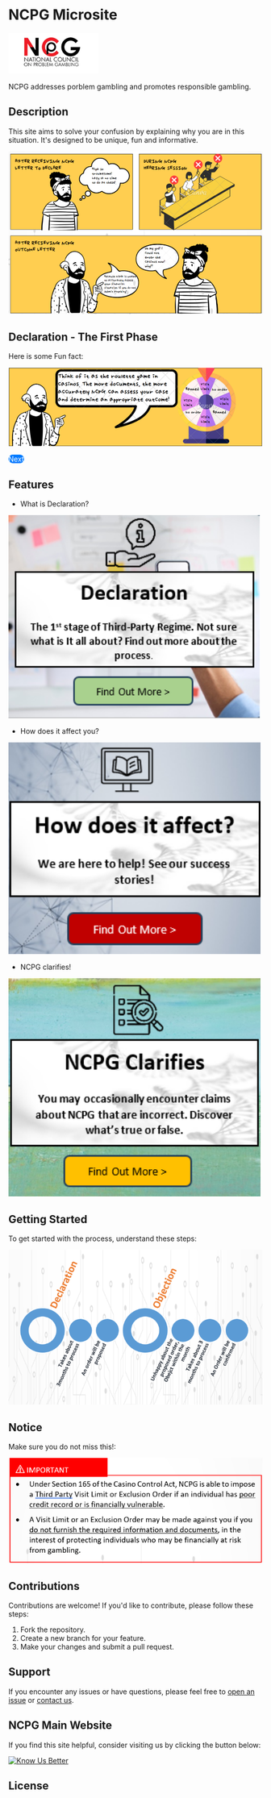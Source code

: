 
# NCPG Microsite

![Alt NCPG Logo](NCPG.png)

NCPG addresses porblem gambling and promotes responsible gambling.

## Description

This site aims to solve your confusion by explaining why you are in this situation. It's designed to be unique, fun and informative.

![Alt comic](comicstrip.png)

## Declaration - The First Phase

Here is some Fun fact:

![Alt comic](comicstrip2.png)

<a href="https://www.ncpg.org.sg" style="display: padding: 20px 30px; background-color: #007bff; color: white; text-decoration: none; border: none; border-radius: 10px;">Next</a>

## Features

- What is Declaration?
  
<img src="sec1.png" alt="Image" width="500" />

- How does it affect you?

<img src="sec3.png" alt="Image" width="500" />

- NCPG clarifies!

<img src="sec2.png" alt="Image" width="500" />

## Getting Started

To get started with the process, understand these steps:

![Alt Process](process.png)

## Notice

Make sure you do not miss this!:

![Alt Notice](notice.png)

## Contributions

Contributions are welcome! If you'd like to contribute, please follow these steps:

1. Fork the repository.
2. Create a new branch for your feature.
3. Make your changes and submit a pull request.

## Support

If you encounter any issues or have questions, please feel free to [open an issue](https://github.com/yourusername/yourproject/issues) or [contact us](mailto:contact@example.com).

## NCPG Main Website

If you find this site helpful, consider visiting us by clicking the button below:

[![Know Us Better](https://www.buymeacoffee.com/assets/img/guidelines/download-assets-sm-2.svg)](https://www.ncpg.org.sg)

## License

